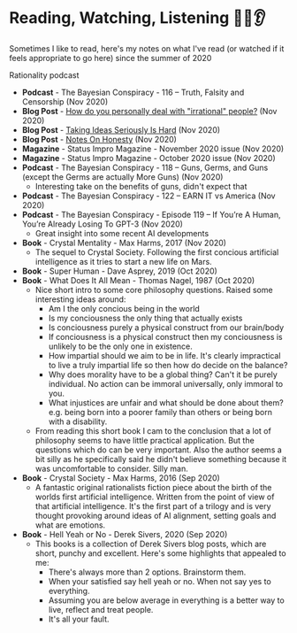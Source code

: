 # Reading, Watching, Listening 📖👀👂

Sometimes I like to read, here's my notes on what I've read (or watched if it feels appropriate to go here) since the summer of 2020

Rationality podcast

- **Podcast** - The Bayesian Conspiracy - 116 – Truth, Falsity and Censorship (Nov 2020)
- **Blog Post** - [How do you personally deal with "irrational" people?](https://www.lesswrong.com/posts/BYziMbEyF4kSqJuCs/non-polemic-how-do-you-personally-deal-with-irrational) (Nov 2020)
- **Blog Post** - [Taking Ideas Seriously Is Hard](https://www.lesswrong.com/posts/8iHTPoajH5EpFq8tX/taking-ideas-seriously-is-hard) (Nov 2020)
- **Blog Post** - [Notes On Honesty](https://www.lesswrong.com/posts/9iMMNtz3nNJ8idduF/notes-on-honesty) (Nov 2020)
- **Magazine** - Status Impro Magazine - November 2020 issue (Nov 2020)
- **Magazine** - Status Impro Magazine - October 2020 issue (Nov 2020)
- **Podcast** - The Bayesian Conspiracy - 118 – Guns, Germs, and Guns (except the Germs are actually More Guns) (Nov 2020)
  - Interesting take on the benefits of guns, didn't expect that
- **Podcast** - The Bayesian Conspiracy - 122 – EARN IT vs America (Nov 2020)
- **Podcast** - The Bayesian Conspiracy - Episode 119 – If You’re A Human, You’re Already Losing To GPT-3 (Nov 2020)
  - Great insight into some recent AI developments
- **Book** - Crystal Mentality - Max Harms, 2017 (Nov 2020)
  - The sequel to Crystal Society. Following the first concious artificial intelligence as it tries to start a new life on Mars.
- **Book** - Super Human - Dave Asprey, 2019 (Oct 2020)
- **Book** - What Does It All Mean - Thomas Nagel, 1987 (Oct 2020)
  - Nice short intro to some core philosophy questions. Raised some interesting ideas around:
    - Am I the only concious being in the world
    - Is my conciousness the only thing that actually exists
    - Is conciousness purely a physical construct from our brain/body
    - If conciousness is a physical construct then my conciousness is unlikely to be the only one in existence.
    - How impartial should we aim to be in life. It's clearly impractical to live a truly impartial life so then how do decide on the balance?
    - Why does morality have to be a global thing? Can't it be purely individual. No action can be immoral universally, only immoral to you.
    - What injustices are unfair and what should be done about them? e.g. being born into a poorer family than others or being born with a disability.
  - From reading this short book I cam to the conclusion that a lot of philosophy seems to have little practical application. But the questions which do can be very important. Also the author seems a bit silly as he specifically said he didn't believe something because it was uncomfortable to consider. Silly man.
- **Book** - Crystal Society - Max Harms, 2016 (Sep 2020)
  - A fantastic original rationalists fiction piece about the birth of the worlds first artificial intelligence. Written from the point of view of that artificial intelligence. It's the first part of a trilogy and is very thought provoking around ideas of AI alignment, setting goals and what are emotions.
- **Book** - Hell Yeah or No - Derek Sivers, 2020 (Sep 2020)
  - This books is a collection of Derek Sivers blog posts, which are short, punchy and excellent. Here's some highlights that appealed to me:
    - There's always more than 2 options. Brainstorm them.
    - When your satisfied say hell yeah or no. When not say yes to everything.
    - Assuming you are below average in everything is a better way to live, reflect and treat people.
    - It's all your fault.
